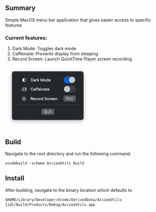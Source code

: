 ## Summary
Simple MacOS menu bar application that gives easier access to specific features

### Current features:
1. Dark Mode: Toggles dark mode
2. Caffeinate: Prevents display from sleeping
3. Record Screen: Launch QuickTime Player screen recording

![Preview](https://github.com/Accieo/accieo-utils/blob/main/preview.png)

## Build
Navigate to the root directory and run the following command:

```
xcodebuild -scheme AccieoUtils build
```

## Install

After building, navigate to the binary location which defaults to
```
$HOME/Library/Developer/Xcode/DerivedData/AccieoUtils-{id}/Build/Products/Debug/AccieoUtils.app
```
